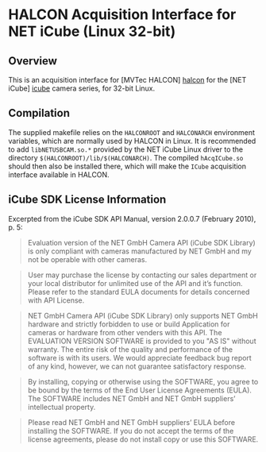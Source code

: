# HALCON Acquisition Interface for NET iCube (Linux 32-bit)


## Overview

This is an acquisition interface for [MVTec HALCON] [halcon] for the [NET
iCube] [icube] camera series, for 32-bit Linux.


## Compilation

The supplied makefile relies on the `HALCONROOT` and `HALCONARCH` environment
variables, which are normally used by HALCON in Linux. It is recommended to add
`libNETUSBCAM.so.*` provided by the NET iCube Linux driver to the directory
`$(HALCONROOT)/lib/$(HALCONARCH)`. The compiled `hAcqICube.so` should then also
be installed there, which will make the `ICube` acquisition interface available
in HALCON.


## iCube SDK License Information

Excerpted from the iCube SDK API Manual, version 2.0.0.7 (February 2010), p. 5:

> Evaluation version of the NET GmbH Camera API (iCube SDK Library) is only
> compliant with cameras manufactured by NET GmbH and my not be operable with
> other cameras.

> User may purchase the license by contacting our sales department or your local
> distributor for unlimited use of the API and it’s function. Please refer to
> the standard EULA documents for details concerned with API License.

> NET GmbH Camera API (iCube SDK Library) only supports NET GmbH hardware and
> strictly forbidden to use or build Application for cameras or hardware from
> other venders with this API. The EVALUATION VERSION SOFTWARE is provided to
> you "AS IS" without warranty. The entire risk of the quality and performance
> of the software is with its users. We would appreciate feedback bug report of
> any kind, however, we can not guarantee satisfactory response.

> By installing, copying or otherwise using the SOFTWARE, you agree to be bound
> by the terms of the End User License Agreements (EULA). The SOFTWARE includes
> NET GmbH and NET GmbH suppliers’ intellectual property.

> Please read NET GmbH and NET GmbH suppliers’ EULA before installing the
> SOFTWARE. If you do not accept the terms of the license agreements, please do
> not install copy or use this SOFTWARE.


[halcon]: http://www.mvtec.com/halcon
[icube]: http://www.net-gmbh.com/en/usb2.0.html
